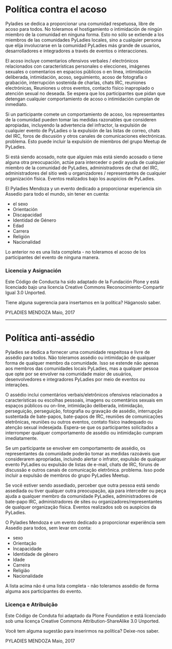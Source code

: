 # Política contra el acoso

Pyladies se dedica a proporcionar una comunidad respetuosa, libre de acoso para todos. No toleramos el hostigamiento o intimidación de ningún miembro de la comunidad en ninguna forma. Esto no sólo se extiende a los miembros de las comunidades PyLadies locales, sino a cualquier persona que elija involucrarse en la comunidad PyLadies más grande de usuarios, desarrolladores e integradores a través de eventos o interacciones.

El acoso incluye comentarios ofensivos verbales / electrónicos relacionados con características personales o elecciones, imágenes sexuales o comentarios en espacios públicos o en línea, intimidación deliberada, intimidación, acoso, seguimiento, acoso de fotografía o grabación, interrupción sostenida de charlas, chats IRC, reuniones electrónicas, Reuniones u otros eventos, contacto físico inapropiado o atención sexual no deseada. Se espera que los participantes que pidan que detengan cualquier comportamiento de acoso o intimidación cumplan de inmediato.

Si un participante comete un comportamiento de acoso, los representantes de la comunidad pueden tomar las medidas razonables que consideren apropiadas, incluyendo la advertencia del infractor, la expulsión de cualquier evento de PyLadies o la expulsión de las listas de correo, chats del IRC, foros de discusión y otros canales de comunicaciones electrónicas. problema. Esto puede incluir la expulsión de miembros del grupo Meetup de PyLadies.

Si está siendo acosado, note que alguien más está siendo acosado o tiene alguna otra preocupación, actúe para interceder o pedir ayuda de cualquier miembro de la comunidad de PyLadies, administradores de chat del IRC, administradores del sitio web u organizadores / representantes de cualquier organización física. Eventos realizados bajo los auspicios de PyLadies.


El Pyladies Mendoza y un evento dedicado a proporcionar experiencia sin Assedio para todo el mundo, sin tener en cuenta:
- el sexo
- Orientación
- Discapacidad
- Identidad de Género
- Edad
- Carrera
- Religión
- Nacionalidad

Lo anterior no es una lista completa - no toleramos el acoso de los participantes del evento de ninguna manera.


### Licencia y Asignación

Este Código de Conducta ha sido adaptado de la Fundación Plone y está licenciado bajo una licencia Creative Commons Reconocimiento-Compartir Igual 3.0 Unported.

Tiene alguna sugerencia para insertamos en la política? Háganoslo saber.

PYLADIES MENDOZA
Maio, 2017


-------

# Política anti-assédio

Pyladies se dedica a fornecer uma comunidade respeitosa e livre de assédio para todos. Não toleramos assédio ou intimidação de qualquer forma de qualquer membro da comunidade. Isso se estende não apenas aos membros das comunidades locais PyLadies, mas a qualquer pessoa que opte por se envolver na comunidade maior de usuários, desenvolvedores e integradores PyLadies por meio de eventos ou interações.

O assédio inclui comentários verbais/eletrônicos ofensivos relacionados a características ou escolhas pessoais, imagens ou comentários sexuais em espaços públicos ou on-line, intimidação deliberada, intimidação, perseguição, perseguição, fotografia ou gravação de assédio, interrupção sustentada de bate-papos, bate-papos de IRC, reuniões de comunicações eletrônicas, reuniões ou outros eventos, contato físico inadequado ou atenção sexual indesejada. Espera-se que os participantes solicitados a interromper qualquer comportamento de assédio ou intimidação cumpram imediatamente.

Se um participante se envolver em comportamento de assédio, os representantes da comunidade poderão tomar as medidas razoáveis ​​que considerarem apropriadas, incluindo alertar o infrator, expulsão de qualquer evento PyLadies ou expulsão de listas de e-mail, chats de IRC, fóruns de discussão e outros canais de comunicação eletrônica. problema. Isso pode incluir a expulsão de membros do grupo PyLadies Meetup.

Se você estiver sendo assediado, perceber que outra pessoa está sendo assediada ou tiver qualquer outra preocupação, aja para interceder ou peça ajuda a qualquer membro da comunidade PyLadies, administradores de bate-papo IRC, administradores de sites ou organizadores/representantes de qualquer organização física. Eventos realizados sob os auspícios da PyLadies.


O Pyladies Mendoza e um evento dedicado a proporcionar experiência sem Assedio para todos, sem levar em conta:
- sexo
- Orientação
- Incapacidade
- Identidade de gênero
- Idade
- Carreira
- Religião
- Nacionalidade

A lista acima não é uma lista completa - não toleramos assédio de forma alguma aos participantes do evento.


### Licença e Atribuição

Este Código de Conduta foi adaptado da Plone Foundation e está licenciado sob uma licença Creative Commons Attribution-ShareAlike 3.0 Unported.

Você tem alguma sugestão para inserirmos na política? Deixe-nos saber.

PYLADIES MENDOZA
Maio, 2017